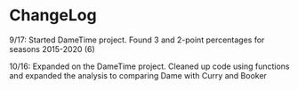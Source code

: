 # ChangeLog

9/17: Started DameTime project. Found 3 and 2-point percentages for seasons 2015-2020 (6)

10/16: Expanded on the DameTime project. Cleaned up code using functions and expanded the analysis to comparing Dame with Curry and Booker
